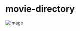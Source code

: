 # movie-directory

![image](https://user-images.githubusercontent.com/29151027/147834090-b1d7cc04-5f9c-444b-8cc1-9ddbf92fae21.png)
